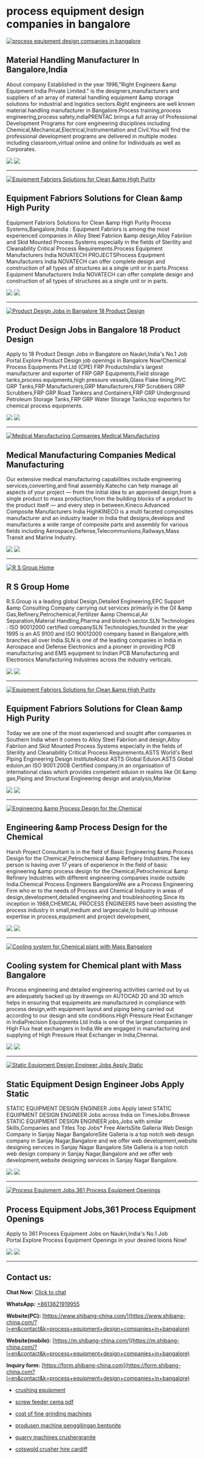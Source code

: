 # process equipment design companies in bangalore

<a href="https://swt.shibang-china.com/?l=en&img&k=process+equipment+design+companies+in+bangalore" target="_blank">![process equipment design companies in bangalore](http://static.shibang-china.com/all-800x300/1459.jpg)</a>

## Material Handling Manufacturer In Bangalore,India
About company Established in the year 1996,"Right Engineers &amp Equipment India Private Limited." is the designers,manufacturers and suppliers of an array of material handling equipment &amp storage solutions for industrial and logistics sectors.Right engineers are well known material handling manufacturer in Bangalore.Process training,process engineering,process safety,indiaPRENTAC brings a full array of Professional Development Programs for core engineering disciplines including Chemical,Mechanical,Electrical,Instrumentation and Civil.You will find the professional development programs are delivered in multiple modes including classroom,virtual online and online for Individuals as well as Corporates.


<a href="https://whatsapp.shibangsoft.com/WhatsApp.php" target="_blank" title="WhatsApp">![](http://static.shibang-china.com/icon/whatsapp.png)</a> <a href="https://swt.shibang-china.com/?l=en&icon&k=process+equipment+design+companies+in+bangalore" target="_blank">![](http://static.shibang-china.com/icon/chat-en.png)</a>

---

<a href="https://swt.shibang-china.com/?l=en&img&k=process+equipment+design+companies+in+bangalore" target="_blank">![Equipment Fabriors Solutions for Clean &amp High Purity](http://static.shibang-china.com/all-800x300/954.jpg)</a>

## Equipment Fabriors Solutions for Clean &amp High Purity
Equipment Fabriors Solutions for Clean &amp High Purity Process Systems,Bangalore,India : Equipment Fabriors is among the most experienced companies in Alloy Steel Fabriion &amp design,Alloy Fabriion and Skid Mounted Process Systems especially in the fields of Sterility and Cleanability Critical Process Requirements.Process Equipment Manufacturers India NOVATECH PROJECTSProcess Equipment Manufacturers India NOVATECH can offer complete design and construction of all types of structures as a single unit or in parts.Process Equipment Manufacturers India NOVATECH can offer complete design and construction of all types of structures as a single unit or in parts.


<a href="https://whatsapp.shibangsoft.com/WhatsApp.php" target="_blank" title="WhatsApp">![](http://static.shibang-china.com/icon/whatsapp.png)</a> <a href="https://swt.shibang-china.com/?l=en&icon&k=process+equipment+design+companies+in+bangalore" target="_blank">![](http://static.shibang-china.com/icon/chat-en.png)</a>

---

<a href="https://swt.shibang-china.com/?l=en&img&k=process+equipment+design+companies+in+bangalore" target="_blank">![Product Design Jobs in Bangalore 18 Product Design](http://static.shibang-china.com/all-800x300/244.jpg)</a>

## Product Design Jobs in Bangalore 18 Product Design
Apply to 18 Product Design Jobs in Bangalore on Naukri,India's No.1 Job Portal.Explore Product Design job openings in Bangalore Now!Chemical Process Equipments Pvt.Ltd (CPE) FRP ProductsIndia's largest manufacturer and exporter of FRP GRP Equipments,Field storage tanks,process equipments,high pressure vessels,Glass Flake lining,PVC GRP Tanks,FRP Manufacturers,GRP Manufacturers,FRP Scrubbers GRP Scrubbers,FRP GRP Road Tankers and Containers,FRP GRP Underground Petroleum Storage Tanks,FRP GRP Water Storage Tanks,top exporters for chemical process equipments.


<a href="https://whatsapp.shibangsoft.com/WhatsApp.php" target="_blank" title="WhatsApp">![](http://static.shibang-china.com/icon/whatsapp.png)</a> <a href="https://swt.shibang-china.com/?l=en&icon&k=process+equipment+design+companies+in+bangalore" target="_blank">![](http://static.shibang-china.com/icon/chat-en.png)</a>

---

<a href="https://swt.shibang-china.com/?l=en&img&k=process+equipment+design+companies+in+bangalore" target="_blank">![Medical Manufacturing Companies Medical Manufacturing](http://static.shibang-china.com/all-800x300/55.jpg)</a>

## Medical Manufacturing Companies Medical Manufacturing
Our extensive medical manufacturing capabilities include engineering services,converting,and final assembly.Katecho can help manage all aspects of your project — from the initial idea to an approved design,from a single product to mass production,from the building blocks of a product to the product itself — and every step in between.Kineco Advanced Composite Manufacturers India HighKINECO is a multi faceted composites manufacturer and an industry leader in India that designs,develops and manufactures a wide range of composite parts and assembly for various fields including Aerospace,Defense,Telecommuniions,Railways,Mass Transit and Marine Industry.


<a href="https://whatsapp.shibangsoft.com/WhatsApp.php" target="_blank" title="WhatsApp">![](http://static.shibang-china.com/icon/whatsapp.png)</a> <a href="https://swt.shibang-china.com/?l=en&icon&k=process+equipment+design+companies+in+bangalore" target="_blank">![](http://static.shibang-china.com/icon/chat-en.png)</a>

---

<a href="https://swt.shibang-china.com/?l=en&img&k=process+equipment+design+companies+in+bangalore" target="_blank">![R S Group Home](http://static.shibang-china.com/all-800x300/678.jpg)</a>

## R S Group Home
R.S.Group is a leading global Design,Detailed Engineering,EPC Support &amp Consulting Company carrying out services primarily in the Oil &amp Gas,Refinery,Petrochemical,Fertilizer &amp Chemical,Air Separation,Material Handling,Pharma and biotech sector.SLN Technologies : ISO 90012000 certified companySLN Technologies,founded in the year 1995 is an AS 9100 and ISO 90012000 company based in Bangalore,with branches all over India.SLN is one of the leading companies in India in Aerospace and Defense Electronics and a pioneer in providing PCB manufacturing and EMS equipment to Indian PCB Manufacturing and Electronics Manufacturing Industries across the industry verticals.


<a href="https://whatsapp.shibangsoft.com/WhatsApp.php" target="_blank" title="WhatsApp">![](http://static.shibang-china.com/icon/whatsapp.png)</a> <a href="https://swt.shibang-china.com/?l=en&icon&k=process+equipment+design+companies+in+bangalore" target="_blank">![](http://static.shibang-china.com/icon/chat-en.png)</a>

---

<a href="https://swt.shibang-china.com/?l=en&img&k=process+equipment+design+companies+in+bangalore" target="_blank">![Equipment Fabriors Solutions for Clean &amp High Purity](http://static.shibang-china.com/all-800x300/298.jpg)</a>

## Equipment Fabriors Solutions for Clean &amp High Purity
Today we are one of the most experienced and sought after companies in Southern India when it comes to Alloy Steel Fabriion and design,Alloy Fabriion and Skid Mounted Process Systems especially in the fields of Sterility and Cleanability Critical Process Requirements.ASTS World's Best Piping Engineering Design InstituteAbout ASTS Global Eduion.ASTS Global eduion,an ISO 9001:2008 Certified company,in an organisation of international class which provides competent eduion in realms like Oil &amp gas,Piping and Structural Engineering design and analysis,Marine


<a href="https://whatsapp.shibangsoft.com/WhatsApp.php" target="_blank" title="WhatsApp">![](http://static.shibang-china.com/icon/whatsapp.png)</a> <a href="https://swt.shibang-china.com/?l=en&icon&k=process+equipment+design+companies+in+bangalore" target="_blank">![](http://static.shibang-china.com/icon/chat-en.png)</a>

---

<a href="https://swt.shibang-china.com/?l=en&img&k=process+equipment+design+companies+in+bangalore" target="_blank">![Engineering &amp Process Design for the Chemical](http://static.shibang-china.com/all-800x300/1515.jpg)</a>

## Engineering &amp Process Design for the Chemical
Harsh Project Consultant is in the field of Basic Engineering &amp Process Design for the Chemical,Petrochemical &amp Refinery Industries.The key person is having over 17 years of experience in the field of basic engineering &amp process design for the Chemical,Petrochemical &amp Refinery Industries with different engineering companies inside outside India.Chemical Process Engineers BangaloreWe are a Process Engineering Firm who er to the needs of Process and Chemical Industry in areas of design,development,detailed engineering and troubleshooting.Since its inception in 1988,CHEMICAL PROCESS ENGINEERS have been assisting the process industry in small,medium and largescale,to build up inhouse expertise in process,equipment and project development,


<a href="https://whatsapp.shibangsoft.com/WhatsApp.php" target="_blank" title="WhatsApp">![](http://static.shibang-china.com/icon/whatsapp.png)</a> <a href="https://swt.shibang-china.com/?l=en&icon&k=process+equipment+design+companies+in+bangalore" target="_blank">![](http://static.shibang-china.com/icon/chat-en.png)</a>

---

<a href="https://swt.shibang-china.com/?l=en&img&k=process+equipment+design+companies+in+bangalore" target="_blank">![Cooling system for Chemical plant with Mass Bangalore](http://static.shibang-china.com/all-800x300/183.jpg)</a>

## Cooling system for Chemical plant with Mass Bangalore
Process engineering and detailed engineering activities carried out by us are adequately backed up by drawings on AUTOCAD 2D and 3D which helps in ensuring that equipments are manufactured in compliance with process design,with equipment layout and piping being carried out according to our design and site conditions.High Pressure Heat Exchanger in IndiaPrecision Equipments Ltd India is one of the largest companies in High Flux heat exchangers in India.We are engaged in manufacturing and supplying of High Pressure Heat Exchanger in India,Chennai.


<a href="https://whatsapp.shibangsoft.com/WhatsApp.php" target="_blank" title="WhatsApp">![](http://static.shibang-china.com/icon/whatsapp.png)</a> <a href="https://swt.shibang-china.com/?l=en&icon&k=process+equipment+design+companies+in+bangalore" target="_blank">![](http://static.shibang-china.com/icon/chat-en.png)</a>

---

<a href="https://swt.shibang-china.com/?l=en&img&k=process+equipment+design+companies+in+bangalore" target="_blank">![Static Equipment Design Engineer Jobs Apply Static](http://static.shibang-china.com/all-800x300/1436.jpg)</a>

## Static Equipment Design Engineer Jobs Apply Static
STATIC EQUIPMENT DESIGN ENGINEER Jobs Apply latest STATIC EQUIPMENT DESIGN ENGINEER Jobs across India on TimesJobs.Browse STATIC EQUIPMENT DESIGN ENGINEER jobs,Jobs with similar Skills,Companies and Titles Top Jobs* Free AlertsSite Galleria Web Design Company in Sanjay Nagar BangaloreSite Galleria is a top notch web design company in Sanjay Nagar,Bangalore and we offer web development,website designing services in Sanjay Nagar Bangalore.Site Galleria is a top notch web design company in Sanjay Nagar,Bangalore and we offer web development,website designing services in Sanjay Nagar Bangalore.


<a href="https://whatsapp.shibangsoft.com/WhatsApp.php" target="_blank" title="WhatsApp">![](http://static.shibang-china.com/icon/whatsapp.png)</a> <a href="https://swt.shibang-china.com/?l=en&icon&k=process+equipment+design+companies+in+bangalore" target="_blank">![](http://static.shibang-china.com/icon/chat-en.png)</a>

---

<a href="https://swt.shibang-china.com/?l=en&img&k=process+equipment+design+companies+in+bangalore" target="_blank">![Process Equipment Jobs,361 Process Equipment Openings](http://static.shibang-china.com/all-800x300/700.jpg)</a>

## Process Equipment Jobs,361 Process Equipment Openings
Apply to 361 Process Equipment Jobs on Naukri,India's No.1 Job Portal.Explore Process Equipment Openings in your desired loions Now!

<a href="https://whatsapp.shibangsoft.com/WhatsApp.php" target="_blank" title="WhatsApp">![](http://static.shibang-china.com/icon/whatsapp.png)</a> <a href="https://swt.shibang-china.com/?l=en&icon&k=process+equipment+design+companies+in+bangalore" target="_blank">![](http://static.shibang-china.com/icon/chat-en.png)</a>

---
## Contact us:

**Chat Now:** [Click to chat](https://swt.shibang-china.com?l=en&contact&k=process+equipment+design+companies+in+bangalore)

**WhatsApp:**  [+8613621919955](https://whatsapp.shibangsoft.com/WhatsApp.php)

**Website(PC):** [https://www.shibang-china.com/](https://www.shibang-china.com/?l=en&contact&k=process+equipment+design+companies+in+bangalore)

**Website(mobile):** [https://m.shibang-china.com/](https://m.shibang-china.com/?l=en&contact&k=process+equipment+design+companies+in+bangalore)

**Inquiry form:** [https://form.shibang-china.com](https://form.shibang-china.com?l=en&contact&k=process+equipment+design+companies+in+bangalore)

* [crushing equipment ](../111/crushing%20equipment%20.md)

* [screw feeder cema pdf](../111/screw%20feeder%20cema%20pdf.md)

* [cost of fine grinding machines](../115/cost%20of%20fine%20grinding%20machines.md)

* [produsen machine penggilingan bentonite](../115/produsen%20machine%20penggilingan%20bentonite.md)

* [quarry machines crushergranite](../123/quarry%20machines%20crushergranite.md)

* [cotswold crusher hire cardiff](../112/cotswold%20crusher%20hire%20cardiff.md)